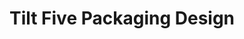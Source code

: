 ---
layout: project
title: "Tilt Five Packaging Design"
client: "Tilt Five"
year: "2022"
sector: "Product packaging"
description: "Packaging design of Tilt Five's keepsake box for their innovative AR glasses."
brief: "After running a successful Kickstarter campaign, Tilt Five approached our team to collaborate on the packaging design for a keepsake box that would house their innovative AR glasses. They sought our expertise to ensure a memorable unboxing experience for their enthusiastic Kickstarter backers."
solution: "The design not only showcases the content inside the box but also conveys the magic that awaits when the AR glasses are worn, transforming the world into an immersive three-dimensional augmented reality. The choice of colors, graphics, and gold foil material enhances this captivating experience, visually communicating the enchantment of the games."
services:
 - "design research"
 - "branding and identity"
 - "ideation"
 - "illustration"
 - "packaging design"
 - "2D CAD"
 - "design documentation"
link: "“https://www.tiltfive.com/”"
main_image: "/assets/images/projects/tilt_five__packaging/h_w_TiltFive.jpg"
images:
 - "/assets/images/projects/tilt_five__packaging/p_w_TiltFive_01.jpg"
 - "/assets/images/projects/tilt_five__packaging/p_w_TiltFive_02.jpg"
 - "/assets/images/projects/tilt_five__packaging/p_w_TiltFive_03.jpg"

---